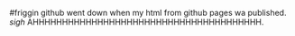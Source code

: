 #friggin github went down when my html from github pages wa published. *sigh* AHHHHHHHHHHHHHHHHHHHHHHHHHHHHHHHHHHHHHHH.
